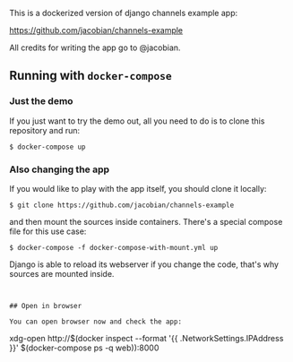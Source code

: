 This is a dockerized version of django channels example app:

https://github.com/jacobian/channels-example


All credits for writing the app go to @jacobian.


## Running with `docker-compose`


### Just the demo

If you just want to try the demo out, all you need to do is to clone this repository and run:

```
$ docker-compose up
```


### Also changing the app

If you would like to play with the app itself, you should clone it locally:

```
$ git clone https://github.com/jacobian/channels-example
```

and then mount the sources inside containers. There's a special compose file for this use case:

```
$ docker-compose -f docker-compose-with-mount.yml up
```

Django is able to reload its webserver if you change the code, that's why sources are mounted inside.
```


## Open in browser

You can open browser now and check the app:

```
xdg-open http://$(docker inspect --format '{{ .NetworkSettings.IPAddress }}' $(docker-compose ps -q web)):8000
```
